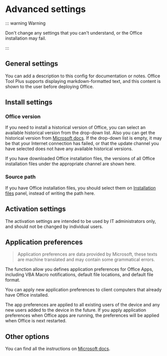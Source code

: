 # Advanced settings

::: warning Warning

Don't change any settings that you can't understand, or the Office installation may fail.

:::

## General settings

You can add a description to this config for documentation or notes. Office Tool Plus supports displaying markdown-formatted text, and this content is shown to the user before deploying Office.

## Install settings

### Office version

If you need to install a historical version of Office, you can select an available historical version from the drop-down list. Also you can get the historical version from [Microsoft docs](https://docs.microsoft.com/en-us/officeupdates/update-history-microsoft365-apps-by-date). If the drop-down list is empty, it may be that your Internet connection has failed, or that the update channel you have selected does not have any available historical versions.

If you have downloaded Office installation files, the versions of all Office installation files under the appropriate channel are shown here.

### Source path

If you have Office installation files, you should select them on [Installation files](/usage/deploy/settings/basic.md#installation-files) panel, instead of writing the path here.

## Activation settings

The activation settings are intended to be used by IT administrators only, and should not be changed by individual users.

## Application preferences

> Application preferences are data provided by Microsoft, these texts are machine translated and may contain some grammatical errors.

The function allow you defines application preferences for Office Apps, including VBA Macro notifications, default file locations, and default file format.

You can apply new application preferences to client computers that already have Office installed.

The app preferences are applied to all existing users of the device and any new users added to the device in the future. If you apply application preferences when Office apps are running, the preferences will be applied when Office is next restarted.

## Other options

You can find all the instructions on [Microsoft docs](https://docs.microsoft.com/en-us/deployoffice/office-deployment-tool-configuration-options).
